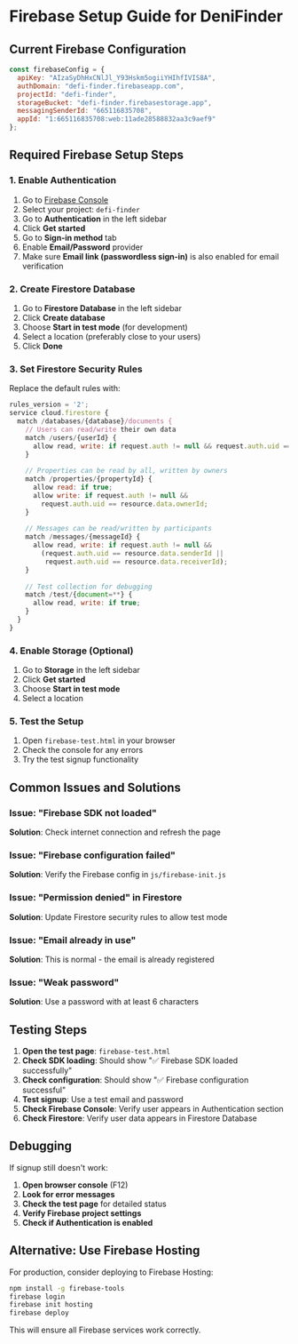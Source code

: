 # Firebase Setup Guide for DeniFinder

## Current Firebase Configuration

```javascript
const firebaseConfig = {
  apiKey: "AIzaSyDhHxCNlJl_Y93Hskm5ogiiYHIhfIVIS8A",
  authDomain: "defi-finder.firebaseapp.com",
  projectId: "defi-finder",
  storageBucket: "defi-finder.firebasestorage.app",
  messagingSenderId: "665116835708",
  appId: "1:665116835708:web:11ade28588832aa3c9aef9"
};
```

## Required Firebase Setup Steps

### 1. Enable Authentication
1. Go to [Firebase Console](https://console.firebase.google.com/)
2. Select your project: `defi-finder`
3. Go to **Authentication** in the left sidebar
4. Click **Get started**
5. Go to **Sign-in method** tab
6. Enable **Email/Password** provider
7. Make sure **Email link (passwordless sign-in)** is also enabled for email verification

### 2. Create Firestore Database
1. Go to **Firestore Database** in the left sidebar
2. Click **Create database**
3. Choose **Start in test mode** (for development)
4. Select a location (preferably close to your users)
5. Click **Done**

### 3. Set Firestore Security Rules
Replace the default rules with:

```javascript
rules_version = '2';
service cloud.firestore {
  match /databases/{database}/documents {
    // Users can read/write their own data
    match /users/{userId} {
      allow read, write: if request.auth != null && request.auth.uid == userId;
    }
    
    // Properties can be read by all, written by owners
    match /properties/{propertyId} {
      allow read: if true;
      allow write: if request.auth != null && 
        request.auth.uid == resource.data.ownerId;
    }
    
    // Messages can be read/written by participants
    match /messages/{messageId} {
      allow read, write: if request.auth != null && 
        (request.auth.uid == resource.data.senderId || 
         request.auth.uid == resource.data.receiverId);
    }
    
    // Test collection for debugging
    match /test/{document=**} {
      allow read, write: if true;
    }
  }
}
```

### 4. Enable Storage (Optional)
1. Go to **Storage** in the left sidebar
2. Click **Get started**
3. Choose **Start in test mode**
4. Select a location

### 5. Test the Setup
1. Open `firebase-test.html` in your browser
2. Check the console for any errors
3. Try the test signup functionality

## Common Issues and Solutions

### Issue: "Firebase SDK not loaded"
**Solution**: Check internet connection and refresh the page

### Issue: "Firebase configuration failed"
**Solution**: Verify the Firebase config in `js/firebase-init.js`

### Issue: "Permission denied" in Firestore
**Solution**: Update Firestore security rules to allow test mode

### Issue: "Email already in use"
**Solution**: This is normal - the email is already registered

### Issue: "Weak password"
**Solution**: Use a password with at least 6 characters

## Testing Steps

1. **Open the test page**: `firebase-test.html`
2. **Check SDK loading**: Should show "✅ Firebase SDK loaded successfully"
3. **Check configuration**: Should show "✅ Firebase configuration successful"
4. **Test signup**: Use a test email and password
5. **Check Firebase Console**: Verify user appears in Authentication section
6. **Check Firestore**: Verify user data appears in Firestore Database

## Debugging

If signup still doesn't work:

1. **Open browser console** (F12)
2. **Look for error messages**
3. **Check the test page** for detailed status
4. **Verify Firebase project settings**
5. **Check if Authentication is enabled**

## Alternative: Use Firebase Hosting

For production, consider deploying to Firebase Hosting:

```bash
npm install -g firebase-tools
firebase login
firebase init hosting
firebase deploy
```

This will ensure all Firebase services work correctly. 
